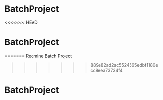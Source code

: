 # BatchProject
<<<<<<< HEAD
# BatchProject
=======
Redmine Batch Project
>>>>>>> 889e82ad2ac5524565edbf1180ecc8eea73734f4
# BatchProject
